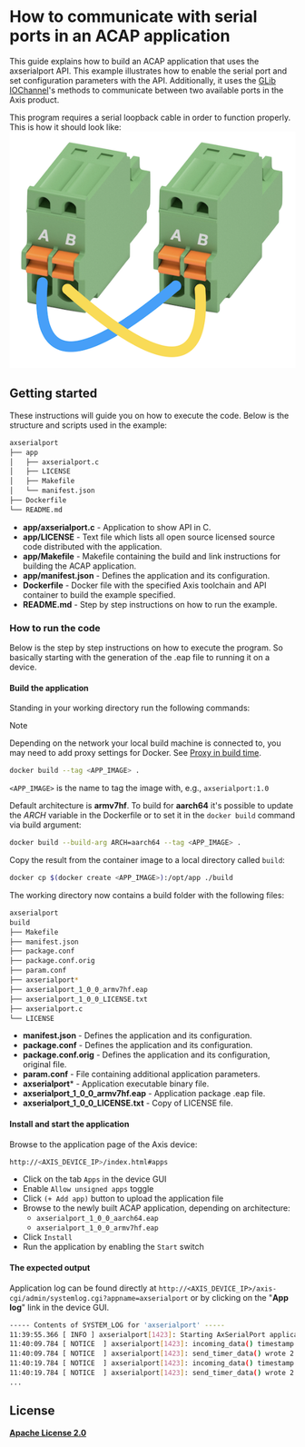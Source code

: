 # How to communicate with serial ports in an ACAP application

This guide explains how to build an ACAP application that uses the axserialport API. This example illustrates how to enable the serial port and set configuration parameters with the API. Additionally, it uses the [GLib IOChannel](https://docs.gtk.org/glib/struct.IOChannel.html)'s methods to communicate between two available ports in the Axis product.

This program requires a serial loopback cable in order to function properly. This is how it should look like:
![Loopback diagram](assets/loopback-diagram.png)

## Getting started

These instructions will guide you on how to execute the code. Below is the structure and scripts used in the example:

```sh
axserialport
├── app
│   ├── axserialport.c
│   ├── LICENSE
│   ├── Makefile
│   └── manifest.json
├── Dockerfile
└── README.md
```

- **app/axserialport.c** - Application to show API in C.
- **app/LICENSE** - Text file which lists all open source licensed source code distributed with the application.
- **app/Makefile** - Makefile containing the build and link instructions for building the ACAP application.
- **app/manifest.json** - Defines the application and its configuration.
- **Dockerfile** - Docker file with the specified Axis toolchain and API container to build the example specified.
- **README.md** - Step by step instructions on how to run the example.

### How to run the code

Below is the step by step instructions on how to execute the program. So basically starting with the generation of the .eap file to running it on a device.

#### Build the application

Standing in your working directory run the following commands:

> [!NOTE]
>
> Depending on the network your local build machine is connected to, you may need to add proxy
> settings for Docker. See
> [Proxy in build time](https://developer.axis.com/acap/develop/proxy/#proxy-in-build-time).

```sh
docker build --tag <APP_IMAGE> .
```

`<APP_IMAGE>` is the name to tag the image with, e.g., `axserialport:1.0`

Default architecture is **armv7hf**. To build for **aarch64** it's possible to
update the *ARCH* variable in the Dockerfile or to set it in the `docker build`
command via build argument:

```sh
docker build --build-arg ARCH=aarch64 --tag <APP_IMAGE> .
```

Copy the result from the container image to a local directory called `build`:

```sh
docker cp $(docker create <APP_IMAGE>):/opt/app ./build
```

The working directory now contains a build folder with the following files:

```sh
axserialport
build
├── Makefile
├── manifest.json
├── package.conf
├── package.conf.orig
├── param.conf
├── axserialport*
├── axserialport_1_0_0_armv7hf.eap
├── axserialport_1_0_0_LICENSE.txt
├── axserialport.c
└── LICENSE
```

- **manifest.json** - Defines the application and its configuration.
- **package.conf** - Defines the application and its configuration.
- **package.conf.orig** - Defines the application and its configuration, original file.
- **param.conf** - File containing additional application parameters.
- **axserialport*** - Application executable binary file.
- **axserialport_1_0_0_armv7hf.eap** - Application package .eap file.
- **axserialport_1_0_0_LICENSE.txt** - Copy of LICENSE file.

#### Install and start the application

Browse to the application page of the Axis device:

```sh
http://<AXIS_DEVICE_IP>/index.html#apps
```

- Click on the tab `Apps` in the device GUI
- Enable `Allow unsigned apps` toggle
- Click `(+ Add app)` button to upload the application file
- Browse to the newly built ACAP application, depending on architecture:
  - `axserialport_1_0_0_aarch64.eap`
  - `axserialport_1_0_0_armv7hf.eap`
- Click `Install`
- Run the application by enabling the `Start` switch

#### The expected output

Application log can be found directly at `http://<AXIS_DEVICE_IP>/axis-cgi/admin/systemlog.cgi?appname=axserialport` or by clicking on the "**App log**" link in the device GUI.

```sh
----- Contents of SYSTEM_LOG for 'axserialport' -----
11:39:55.366 [ INFO ] axserialport[1423]: Starting AxSerialPort application
11:40:09.784 [ NOTICE  ] axserialport[1423]: incoming_data() timestamp: 00:10
11:40:09.784 [ NOTICE  ] axserialport[1423]: send_timer_data() wrote 2 bytes, status:'G_IO_STATUS_NORMAL'
11:40:19.784 [ NOTICE  ] axserialport[1423]: incoming_data() timestamp: 00:20
11:40:19.784 [ NOTICE  ] axserialport[1423]: send_timer_data() wrote 2 bytes, status:'G_IO_STATUS_NORMAL'
...
```

## License

**[Apache License 2.0](../LICENSE)**
